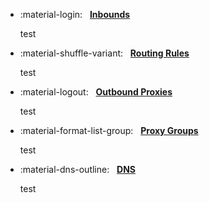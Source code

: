 <div class="grid cards" markdown>

- :material-login: &nbsp; __[Inbounds][inbound]__

    test

- :material-shuffle-variant: &nbsp; __[Routing Rules][rule]__

    test

- :material-logout: &nbsp; __[Outbound Proxies][proxie]__

    test

- :material-format-list-group: &nbsp; __[Proxy Groups][proxy-group]__

    test

- :material-dns-outline: &nbsp; __[DNS][dns]__

    test

</div>

[inbound]: ./inbound/index.md
[proxy-group]: ./proxy-groups/index.md
[proxie]: ./proxies/index.md
[rule]: ./rules/index.md
[dns]: ./dns/index.md
